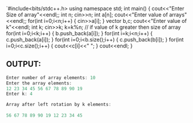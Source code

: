 `#include<bits/stdc++.h>
using namespace std;
int main()
{
  cout<<"Enter Size of array"<<endl;;
  int n;
  cin>>n;
  int a[n];
  cout<<"Enter value of arrays"<<endl;;
  for(int i=0;i<n;i++)
  {
    cin>>a[i];
  }
  vector <int>b,c;
  cout<<"Enter value of k"<<endl;
  int k;
   cin>>k;
   k=k%n; // if value of k greater then size of array
   for(int i=0;i<k;i++)
   {
     b.push_back(a[i]);
   }
   for(int i=k;i<n;i++)
   {
     c.push_back(a[i]);
   }
   for(int i=0;i<b.size();i++)
   {
     c.push_back(b[i]);
   }
   for(int i=0;i<c.size();i++)
   {
     cout<<c[i]<<" ";
   }
   cout<<endl;
}



## OUTPUT:
```c++
Enter number of array elements: 10
Enter the array elements:
12 23 34 45 56 67 78 89 90 19 
Enter k: 4

Array after left rotation by k elements:
 
56 67 78 89 90 19 12 23 34 45 